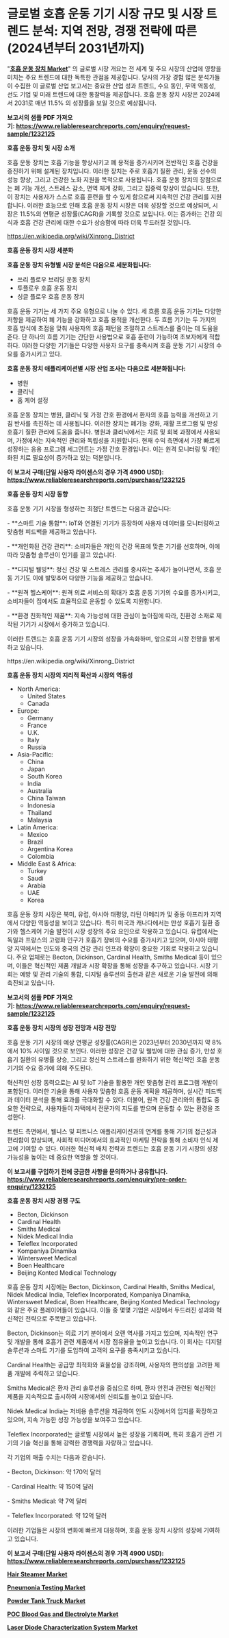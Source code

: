 <p><h1>글로벌 호흡 운동 기기 시장 규모 및 시장 트렌드 분석: 지역 전망, 경쟁 전략에 따른 (2024년부터 2031년까지)</h1></p><p>"<strong><a href="https://www.reliableresearchreports.com/breathing-exercise-devices-r1232125?utm_campaign=105&utm_medium=7&utm_source=Github&utm_content=ia&utm_term=04112024&utm_id=breathing-exercise-devices">호흡 운동 장치 Market</a></strong>" 의 글로벌 시장 개요는 전 세계 및 주요 시장의 산업에 영향을 미치는 주요 트렌드에 대한 독특한 관점을 제공합니다. 당사의 가장 경험 많은 분석가들이 수집한 이 글로벌 산업 보고서는 중요한 산업 성과 트렌드, 수요 동인, 무역 역동성, 선도 기업 및 미래 트렌드에 대한 통찰력을 제공합니다. 호흡 운동 장치 시장은 2024에서 2031로 매년 11.5% 의 성장률을 보일 것으로 예상됩니다.</p>
<p><strong>보고서의 샘플 PDF 가져오기:&nbsp;<a href="https://www.reliableresearchreports.com/enquiry/request-sample/1232125?utm_campaign=105&utm_medium=7&utm_source=Github&utm_content=ia&utm_term=04112024&utm_id=breathing-exercise-devices">https://www.reliableresearchreports.com/enquiry/request-sample/1232125</a></strong></p>
<p><strong>호흡 운동 장치 및 시장 소개</strong></p>
<p><p>호흡 운동 장치는 호흡 기능을 향상시키고 폐 용적을 증가시키며 전반적인 호흡 건강을 증진하기 위해 설계된 장치입니다. 이러한 장치는 주로 호흡기 질환 관리, 운동 선수의 성능 향상, 그리고 건강한 노화 지원을 목적으로 사용됩니다. 호흡 운동 장치의 장점으로는 폐 기능 개선, 스트레스 감소, 면역 체계 강화, 그리고 집중력 향상이 있습니다. 또한, 이 장치는 사용자가 스스로 호흡 훈련을 할 수 있게 함으로써 지속적인 건강 관리를 지원합니다. 이러한 효능으로 인해 호흡 운동 장치 시장은 더욱 성장할 것으로 예상되며, 시장은 11.5%의 연평균 성장률(CAGR)을 기록할 것으로 보입니다. 이는 증가하는 건강 의식과 호흡 건강 관리에 대한 수요가 상승함에 따라 더욱 두드러질 것입니다.</p></p>
<p><a href="https://en.wikipedia.org/wiki/Xinrong_District?utm_campaign=105&utm_medium=7&utm_source=Github&utm_content=ia&utm_term=04112024&utm_id=breathing-exercise-devices">https://en.wikipedia.org/wiki/Xinrong_District</a></p>
<p><strong>호흡 운동 장치 시장 세분화</strong></p>
<p><strong>호흡 운동 장치 유형별 시장 분석은 다음으로 세분화됩니다:</strong></p>
<p><ul><li>쓰리 플로우 브리딩 운동 장치</li><li>투플로우 호흡 운동 장치</li><li>싱글 플로우 호흡 운동 장치</li></ul></p>
<p><p>호흡 운동 기기는 세 가지 주요 유형으로 나눌 수 있다. 세 흐름 호흡 운동 기기는 다양한 저항을 제공하여 폐 기능을 강화하고 호흡 용적을 개선한다. 두 흐름 기기는 두 가지의 호흡 방식에 초점을 맞춰 사용자의 호흡 패턴을 조절하고 스트레스를 줄이는 데 도움을 준다. 단 하나의 흐름 기기는 간단한 사용법으로 호흡 훈련이 가능하여 초보자에게 적합하다. 이러한 다양한 기기들은 다양한 사용자 요구를 충족시켜 호흡 운동 기기 시장의 수요를 증가시키고 있다.</p></p>
<p><strong>호흡 운동 장치 애플리케이션별 시장 산업 조사는 다음으로 세분화됩니다:</strong></p>
<p><ul><li>병원</li><li>클리닉</li><li>홈 케어 설정</li></ul></p>
<p><p>호흡 운동 장치는 병원, 클리닉 및 가정 간호 환경에서 환자의 호흡 능력을 개선하고 기침 반사를 촉진하는 데 사용됩니다. 이러한 장치는 폐기능 강화, 재활 프로그램 및 만성 호흡기 질환 관리에 도움을 줍니다. 병원과 클리닉에서는 치료 및 회복 과정에서 사용되며, 가정에서는 지속적인 관리와 독립성을 지원합니다. 현재 수익 측면에서 가장 빠르게 성장하는 응용 프로그램 세그먼트는 가정 간호 환경입니다. 이는 원격 모니터링 및 개인화된 치료 필요성이 증가하고 있는 덕분입니다.</p></p>
<p><strong>이 보고서 구매(단일 사용자 라이센스의 경우 가격 4900 USD): <a href="https://www.reliableresearchreports.com/purchase/1232125?utm_campaign=105&utm_medium=7&utm_source=Github&utm_content=ia&utm_term=04112024&utm_id=breathing-exercise-devices">https://www.reliableresearchreports.com/purchase/1232125</a></strong></p>
<p><strong>호흡 운동 장치 시장 동향</strong></p>
<p><p>호흡 운동 기기 시장을 형성하는 최첨단 트렌드는 다음과 같습니다:</p><p>- **스마트 기술 통합**: IoT와 연결된 기기가 등장하여 사용자 데이터를 모니터링하고 맞춤형 피드백을 제공하고 있습니다.</p><p>- **개인화된 건강 관리**: 소비자들은 개인의 건강 목표에 맞춘 기기를 선호하며, 이에 따라 맞춤형 솔루션이 인기를 끌고 있습니다.</p><p>- **디지털 웰빙**: 정신 건강 및 스트레스 관리를 중시하는 추세가 늘어나면서, 호흡 운동 기기도 이에 발맞추어 다양한 기능을 제공하고 있습니다.</p><p>- **원격 헬스케어**: 원격 의료 서비스의 확대가 호흡 운동 기기의 수요를 증가시키고, 소비자들이 집에서도 효율적으로 운동할 수 있도록 지원합니다.</p><p>- **환경 친화적인 제품**: 지속 가능성에 대한 관심이 높아짐에 따라, 친환경 소재로 제작된 기기가 시장에서 증가하고 있습니다.</p><p>이러한 트렌드는 호흡 운동 기기 시장의 성장을 가속화하며, 앞으로의 시장 전망을 밝게 하고 있습니다.</p></p>
<p>https://en.wikipedia.org/wiki/Xinrong_District</p>
<p><strong>호흡 운동 장치 시장의 지리적 확산과 시장의 역동성</strong></p>
<p><ul>
    <li>
        North America:
        <ul>
            <li>United States</li>
            <li>Canada</li>
        </ul>
    </li>
    <li>
        Europe:
        <ul>
            <li>Germany</li>
            <li>France</li>
            <li>U.K.</li>
            <li>Italy</li>
            <li>Russia</li>
        </ul>
    </li>
    <li>
        Asia-Pacific:
        <ul>
            <li>China</li>
            <li>Japan</li>
            <li>South Korea</li>
            <li>India</li>
            <li>Australia</li>
            <li>China Taiwan</li>
            <li>Indonesia</li>
            <li>Thailand</li>
            <li>Malaysia</li>
        </ul>
    </li>
    <li>
        Latin America:
        <ul>
            <li>Mexico</li>
            <li>Brazil</li>
            <li>Argentina Korea</li>
            <li>Colombia</li>
        </ul>
    </li>
    <li>
        Middle East & Africa:
        <ul>
            <li>Turkey</li>
            <li>Saudi</li>
            <li>Arabia</li>
            <li>UAE</li>
            <li>Korea</li>
        </ul>
    </li>
    </ul></p>
<p><p>호흡 운동 장치 시장은 북미, 유럽, 아시아 태평양, 라틴 아메리카 및 중동 아프리카 지역에서 다양한 역동성을 보이고 있습니다. 특히 미국과 캐나다에서는 만성 호흡기 질환 증가와 헬스케어 기술 발전이 시장 성장의 주요 요인으로 작용하고 있습니다. 유럽에서는 독일과 프랑스의 고령화 인구가 호흡기 장비의 수요를 증가시키고 있으며, 아시아 태평양 지역에서는 인도와 중국의 건강 관리 인프라 확장이 중요한 기회로 작용하고 있습니다. 주요 업체로는 Becton, Dickinson, Cardinal Health, Smiths Medical 등이 있으며, 이들은 혁신적인 제품 개발과 시장 확장을 통해 성장을 추구하고 있습니다. 시장 기회는 예방 및 관리 기술의 통합, 디지털 솔루션의 출현과 같은 새로운 기술 발전에 의해 촉진되고 있습니다.</p></p>
<p><strong>보고서의 샘플 PDF 가져오기:&nbsp;<a href="https://www.reliableresearchreports.com/enquiry/request-sample/1232125?utm_campaign=105&utm_medium=7&utm_source=Github&utm_content=ia&utm_term=04112024&utm_id=breathing-exercise-devices">https://www.reliableresearchreports.com/enquiry/request-sample/1232125</a></strong></p>
<p><strong>호흡 운동 장치 시장의 성장 전망과 시장 전망</strong></p>
<p><p>호흡 운동 기기 시장의 예상 연평균 성장률(CAGR)은 2023년부터 2030년까지 약 8%에서 10% 사이일 것으로 보인다. 이러한 성장은 건강 및 웰빙에 대한 관심 증가, 만성 호흡기 질환의 유병률 상승, 그리고 정신적 스트레스를 완화하기 위한 혁신적인 호흡 운동기기의 수요 증가에 의해 주도된다. </p><p>혁신적인 성장 동력으로는 AI 및 IoT 기술을 활용한 개인 맞춤형 관리 프로그램 개발이 포함된다. 이러한 기술을 통해 사용자 맞춤형 호흡 운동 계획을 제공하며, 실시간 피드백과 데이터 분석을 통해 효과를 극대화할 수 있다. 더불어, 원격 건강 관리와의 통합도 중요한 전략으로, 사용자들이 자택에서 전문가의 지도를 받으며 운동할 수 있는 환경을 조성한다.</p><p>트렌드 측면에서, 웰니스 및 피트니스 애플리케이션과의 연계를 통해 기기의 접근성과 편리함이 향상되며, 사회적 미디어에서의 효과적인 마케팅 전략을 통해 소비자 인식 제고에 기여할 수 있다. 이러한 혁신적 배치 전략과 트렌드는 호흡 운동 기기 시장의 성장 가능성을 높이는 데 중요한 역할을 할 것이다.</p></p>
<p><strong>이 보고서를 구입하기 전에 궁금한 사항을 문의하거나 공유합니다. <a href="https://www.reliableresearchreports.com/enquiry/pre-order-enquiry/1232125?utm_campaign=105&utm_medium=7&utm_source=Github&utm_content=ia&utm_term=04112024&utm_id=breathing-exercise-devices">https://www.reliableresearchreports.com/enquiry/pre-order-enquiry/1232125</a></strong></p>
<p><strong>호흡 운동 장치 시장 경쟁 구도</strong></p>
<p><ul><li>Becton, Dickinson</li><li>Cardinal Health</li><li>Smiths Medical</li><li>Nidek Medical India</li><li>Teleflex Incorporated</li><li>Kompaniya Dinamika</li><li>Wintersweet Medical</li><li>Boen Healthcare</li><li>Beijing Konted Medical Technology</li></ul></p>
<p><p>호흡 운동 장치 시장에는 Becton, Dickinson, Cardinal Health, Smiths Medical, Nidek Medical India, Teleflex Incorporated, Kompaniya Dinamika, Wintersweet Medical, Boen Healthcare, Beijing Konted Medical Technology와 같은 주요 플레이어들이 있습니다. 이들 중 몇몇 기업은 시장에서 두드러진 성과와 혁신적인 전략으로 주목받고 있습니다.</p><p>Becton, Dickinson는 의료 기기 분야에서 오랜 역사를 가지고 있으며, 지속적인 연구 및 개발을 통해 호흡기 관련 제품에서 시장 점유율을 높이고 있습니다. 이 회사는 디지털 솔루션과 스마트 기기를 도입하여 고객의 요구를 충족시키고 있습니다. </p><p>Cardinal Health는 공급망 최적화와 효율성을 강조하며, 사용자의 편의성을 고려한 제품 개발에 주력하고 있습니다. </p><p>Smiths Medical은 환자 관리 솔루션을 중심으로 하며, 환자 안전과 관련된 혁신적인 제품을 지속적으로 출시하여 시장에서의 신뢰도를 높이고 있습니다. </p><p>Nidek Medical India는 저비용 솔루션을 제공하여 인도 시장에서의 입지를 확장하고 있으며, 지속 가능한 성장 가능성을 보여주고 있습니다. </p><p>Teleflex Incorporated는 글로벌 시장에서 높은 성장을 기록하며, 특히 호흡기 관련 기기의 기술 혁신을 통해 강력한 경쟁력을 자랑하고 있습니다. </p><p>각 기업의 매출 수치는 다음과 같습니다.  </p><p>- Becton, Dickinson: 약 170억 달러  </p><p>- Cardinal Health: 약 150억 달러  </p><p>- Smiths Medical: 약 7억 달러  </p><p>- Teleflex Incorporated: 약 12억 달러  </p><p>이러한 기업들은 시장의 변화에 빠르게 대응하며, 호흡 운동 장치 시장의 성장에 기여하고 있습니다.</p></p>
<p><strong>이 보고서 구매(단일 사용자 라이센스의 경우 가격 4900 USD): <a href="https://www.reliableresearchreports.com/purchase/1232125?utm_campaign=105&utm_medium=7&utm_source=Github&utm_content=ia&utm_term=04112024&utm_id=breathing-exercise-devices">https://www.reliableresearchreports.com/purchase/1232125</a></strong></p>
<p><strong><p><a href="https://www.linkedin.com/pulse/hair-steamer-market-trends-insights-type-application-analysis-pg5ze?utm_campaign=105&utm_medium=7&utm_source=Github&utm_content=ia&utm_term=04112024&utm_id=breathing-exercise-devices">Hair Steamer Market</a></p><p><a href="https://issuu.com/reportprime-2/docs/pneumonia-testing-market-size-2030._d0c8e187194127?utm_campaign=105&utm_medium=7&utm_source=Github&utm_content=ia&utm_term=04112024&utm_id=breathing-exercise-devices">Pneumonia Testing Market</a></p><p><a href="https://github.com/delorasywf/Market-Research-Report-List-1/blob/main/powder-tank-truck-market.md?utm_campaign=105&utm_medium=7&utm_source=Github&utm_content=ia&utm_term=04112024&utm_id=breathing-exercise-devices">Powder Tank Truck Market</a></p><p><a href="https://issuu.com/reportprime-2/docs/poc-blood-gas-and-electrolyte-marke_2225a3a11f2fc9?utm_campaign=105&utm_medium=7&utm_source=Github&utm_content=ia&utm_term=04112024&utm_id=breathing-exercise-devices">POC Blood Gas and Electrolyte Market</a></p><p><a href="https://www.linkedin.com/pulse/laser-diode-characterization-system-market-global-analysis-glyfe?utm_campaign=105&utm_medium=7&utm_source=Github&utm_content=ia&utm_term=04112024&utm_id=breathing-exercise-devices">Laser Diode Characterization System Market</a></p></strong></p>
<p></p>